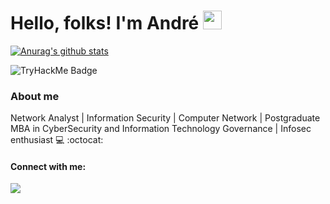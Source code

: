# Hello, folks! I'm André <img src="https://raw.githubusercontent.com/MartinHeinz/MartinHeinz/master/wave.gif" width="30px">

[![Anurag's github stats](https://github-readme-stats.vercel.app/api?username=piresand&theme=blue-green)](https://github.com/piresand/github-readme-stats)

![TryHackMe Badge](https://tryhackme.com/badge/531341)

### About me

Network Analyst | Information Security | Computer Network | Postgraduate MBA in CyberSecurity and Information Technology Governance | Infosec enthusiast 💻 :octocat:

#### Connect with me:
<a href="https://www.linkedin.com/in/piresand" alt="linkedin" target="_blank">
<img src="https://img.shields.io/badge/LinkedIn-piresand.svg?&style=flat-square&logo=linkedin&logoColor=white">
</a>


